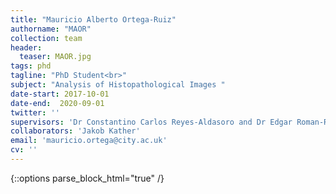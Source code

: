 ```yaml
---
title: "Mauricio Alberto Ortega-Ruiz"
authorname: "MAOR"
collection: team
header:
  teaser: MAOR.jpg
tags: phd
tagline: "PhD Student<br>"
subject: "Analysis of Histopathological Images "
date-start: 2017-10-01
date-end:  2020-09-01
twitter: ''
supervisors: 'Dr Constantino Carlos Reyes-Aldasoro and Dr Edgar Roman-Rangel'
collaborators: 'Jakob Kather'
email: 'mauricio.ortega@city.ac.uk'
cv: ''
---
```

{::options parse_block_html="true" /}

<p align= "justify">
